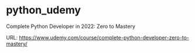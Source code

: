 # python_udemy


Complete Python Developer in 2022: Zero to Mastery

URL: https://www.udemy.com/course/complete-python-developer-zero-to-mastery/
